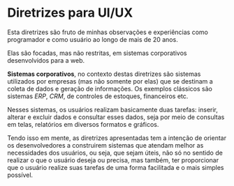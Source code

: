 # Diretrizes para UI/UX

Esta diretrizes são fruto de minhas observações e experiências como programador e como usuário ao longo de mais de 20 anos.

Elas são focadas, mas não restritas, em sistemas corporativos desenvolvidos para a web.

**Sistemas corporativos**, no contexto destas diretrizes são sistemas utilizados por empresas (mas não somente por elas) que se destinam a coleta de dados e geração de informações. Os exemplos clássicos são sistemas *ERP*, *CRM*, de controles de estoques, financeiros etc.

Nesses sistemas, os usuários realizam basicamente duas tarefas: inserir, alterar e excluir dados e consultar esses dados, seja por meio de consultas em telas, relatórios em diversos formatos e gráficos.

Tendo isso em mente, as diretrizes apresentadas tem a intenção de orientar os desenvolvedores a construirem sistemas que atendam melhor as necessidades dos usuários, ou seja, que sejam úteis, não só no sentido de realizar o que o usuário deseja ou precisa, mas também, ter proporcionar que o usuário realize suas tarefas de uma forma facilitada e o mais simples possível.